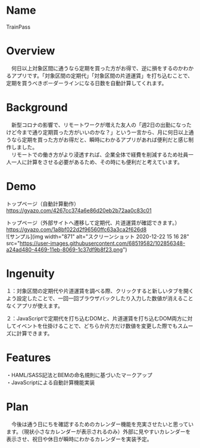 # Name
TrainPass

# Overview
　何日以上対象区間に通うなら定期を買った方がお得で、逆に損をするのかわかるアプリです。「対象区間の定期代」「対象区間の片道運賃」を打ち込むことで、定期を買うべきボーダーラインになる日数を自動計算してくれます。

# Background
　新型コロナの影響で、リモートワークが増えた友人の「週2日の出勤になったけど今まで通り定期買った方がいいのかな？」という一言から、月に何日以上通うなら定期を買った方がお得だと、瞬時にわかるアプリがあれば便利だと感じ制作しました。  
　リモートでの働き方がより浸透すれば、企業全体で経費を削減するため社員一人一人に計算をさせる必要があるため、その時にも便利だと考えています。

# Demo
トップページ（自動計算動作）  
https://gyazo.com/4267cc374a6e86d20eb2b72aa0c83c01

トップページ（外部サイトへ遷移して定期代、片道運賃が確認できます。）  
https://gyazo.com/1a8bf022d2f96560ffc63a3ca2f626d8  
![サンプル](img width="871" alt="スクリーンショット 2020-12-22 15 16 28" src="https://user-images.githubusercontent.com/68519582/102856348-a24ad480-4469-11eb-8069-1c37df9b8f23.png")

# Ingenuity
１：対象区間の定期代や片道運賃を調べる際、クリックすると新しいタブを開くよう設定したことで、一回一回ブラウザバックしたり入力した数値が消えることなくアプリが使えます。  

２：JavaScriptで定期代を打ち込むDOMと、片道運賃を打ち込むDOM両方に対してイベントを仕掛けることで、どちらか片方だけ数値を変更した際でもスムーズに計算できます。

# Features
・HAML/SASS記法とBEMの命名規則に基づいたマークアップ  
・JavaScriptによる自動計算機能実装

# Plan
　今後は通う日にちを確認するためのカレンダー機能を充実させたいと思っています。（現状小さなカレンダーが表示されるのみ）外部に見やすいカレンダーを表示させ、祝日や休日が瞬時にわかるカレンダーを実装予定。
